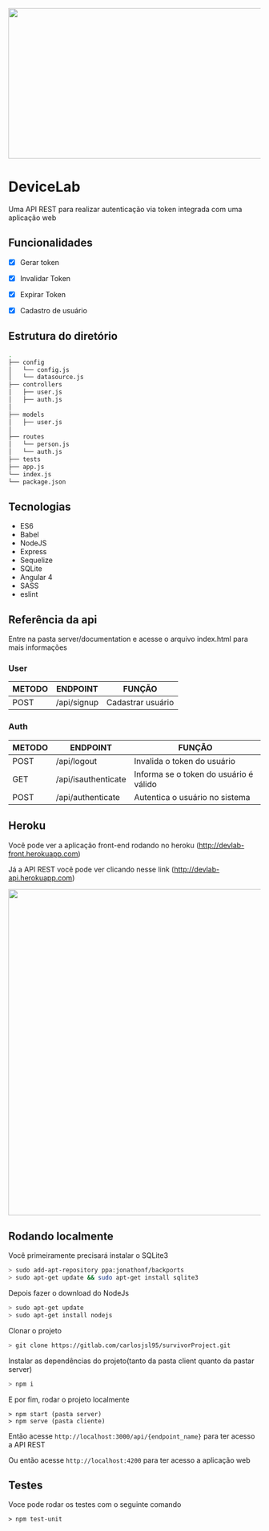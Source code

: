 <p align="center">
  <img src="http://www.devicelab.com.br/img/logo_face600x315.jpg" width="600" height="300"/>
</p>

# DeviceLab 
Uma API REST para realizar autenticação via token integrada com uma aplicação web

## Funcionalidades
- [X] Gerar token
- [X] Invalidar Token
- [X] Expirar Token
- [X] Cadastro de usuário


## Estrutura do diretório
```sh
.
├── config
│	└── config.js
│	└── datasource.js
├── controllers
│   ├── user.js
│   ├── auth.js 
│    
├── models
│   ├── user.js
│      
├── routes
│	└── person.js
│	└── auth.js
├── tests
├── app.js
└── index.js
└── package.json
```


## Tecnologias
- ES6
- Babel
- NodeJS
- Express
- Sequelize
- SQLite
- Angular 4
- SASS
- eslint

## Referência da api
Entre na pasta server/documentation e acesse o arquivo index.html para mais informações

### User
|      METODO      |     ENDPOINT              |        FUNÇÃO                                    
|------------------|---------------------------|----------------------
| POST             | /api/signup               | Cadastrar usuário


### Auth
|      METODO      |     ENDPOINT              |        FUNÇÃO                                    
|------------------|---------------------------|-----------------------
| POST             | /api/logout               | Invalida o token do usuário
| GET              | /api/isauthenticate       | Informa se o token do usuário é válido
| POST             | /api/authenticate         | Autentica o usuário no sistema



## Heroku
Você pode ver a aplicação front-end rodando no heroku (http://devlab-front.herokuapp.com)

Já a API REST você pode ver clicando nesse link (http://devlab-api.herokuapp.com)

<p align="center">
  <img src="https://blog.phusion.nl/content/images/2016/07/Heroku.png" width="650"/>
</p>


## Rodando localmente


Você primeiramente precisará instalar o SQLite3 

```sh
> sudo add-apt-repository ppa:jonathonf/backports
> sudo apt-get update && sudo apt-get install sqlite3
```

Depois fazer o download do NodeJs
```sh
> sudo apt-get update
> sudo apt-get install nodejs
```

Clonar o projeto
```sh
> git clone https://gitlab.com/carlosjsl95/survivorProject.git
```

Instalar as dependências do projeto(tanto da pasta client quanto da pastar server)
```sh
> npm i
```

E por fim, rodar o projeto localmente
```
> npm start (pasta server)
> npm serve (pasta cliente)
```

Então acesse `http://localhost:3000/api/{endpoint_name}` para ter acesso a API REST

Ou então acesse `http://localhost:4200` para ter acesso a aplicação web

## Testes
Voce pode rodar os testes com o seguinte comando
```
> npm test-unit
```
